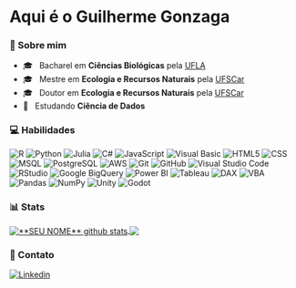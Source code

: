 <h1>Aqui é o Guilherme Gonzaga</h1>

### 📄 Sobre mim

- 🎓 &nbsp; Bacharel em **Ciências Biológicas** pela <a href="https://ufla.br/">UFLA</a>
- 🎓 &nbsp; Mestre em **Ecologia e Recursos Naturais** pela <a href="https://www.ufscar.br/">UFSCar</a>
- 🎓 &nbsp; Doutor em **Ecologia e Recursos Naturais** pela <a href="https://www.ufscar.br/">UFSCar</a>
- 📝 &nbsp; Estudando **Ciência de Dados**

### 💻 Habilidades

![R](https://img.shields.io/badge/-R-333333?style=flat&logo=R&logoColor=276DC3)
![Python](https://img.shields.io/badge/-Python-333333?style=flat&logo=python&logoColor=3776AB)
![Julia](https://img.shields.io/badge/-Julia-333333?style=flat&logo=julia&logoColor=9558B2)
![C#](https://img.shields.io/badge/-C%23-333333?Color=512BD4)
![JavaScript](https://img.shields.io/badge/-JavaScript-333333?style=flat&logo=javascript)
![Visual Basic](https://img.shields.io/badge/-Visual%20Basic-333333?style=flat&logo=visualbasic&logoColor=512BD4)
![HTML5](https://img.shields.io/badge/-HTML5-333333?style=flat&logo=HTML5)
![CSS](https://img.shields.io/badge/-CSS-333333?style=flat&logo=CSS3&logoColor=1572B6)
![MSQL](https://img.shields.io/badge/-MySQL-333333?style=flat&logo=jest&logoColor=4479A1)
![PostgreSQL](https://img.shields.io/badge/-PostgreSQL-333333?style=flat&logo=postgresql)
![AWS](https://img.shields.io/badge/-Amazon%20Web%20Services-333333?style=flat&logo=amazonwebservices)
![Git](https://img.shields.io/badge/-Git-333333?style=flat&logo=git)
![GitHub](https://img.shields.io/badge/-GitHub-333333?style=flat&logo=github)
![Visual Studio Code](https://img.shields.io/badge/-Visual%20Studio%20Code-333333?style=flat&logo=visual-studio-code&logoColor=007ACC)
![RStudio](https://img.shields.io/badge/-RStudio-333333?style=flat&logo=rstudioide&logoColor=75AADB)
![Google BigQuery](https://img.shields.io/badge/-Google%20BigQuery-333333?style=flat&logo=googlebigquery)
![Power BI](https://img.shields.io/badge/-Power%20BI-333333)
![Tableau](https://img.shields.io/badge/-Power%20BI-333333?style=flat&logo=tableau)
![DAX](https://img.shields.io/badge/-Power%20BI-333333)
![VBA](https://img.shields.io/badge/-Power%20BI-333333)
![Pandas](https://img.shields.io/badge/-Power%20BI-333333?style=flat&logo=pandas)
![NumPy](https://img.shields.io/badge/-Power%20BI-333333?style=flat&logo=numpy)
![Unity](https://img.shields.io/badge/-Unity-333333?style=flat&logo=unity&logoColor=000000)
![Godot](https://img.shields.io/badge/-Godot-333333?style=flat&logo=godotengine&logoColor=478CBF)

### 📊 Stats

<a href="https://github.com/Gurupreet">
 <img align="center" src="https://github-readme-stats.vercel.app/api?username=guig-silva&show_icons=true&theme=synthwave&line_height=27" alt="**SEU NOME** github stats"/>
</a>

<a href="https://github.com/Gurupreet">
  <img align="center" src="https://github-readme-stats.vercel.app/api/top-langs/?username=guig-silva&theme=synthwave&hide_langs_below=1" />
</a>

<br>

### 👤 Contato

[![Linkedin](https://img.shields.io/badge/-Guilherme_Gonzaga-blue?style=flat-square&logo=Linkedin&logoColor=white&link=https://www.linkedin.com/in/guigonzaga)](https://www.linkedin.com/in/guigonzaga)
